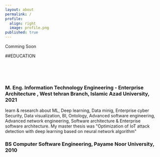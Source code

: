 ```yaml
---
layout: about
permalink: /
profile:
  align: right
  image: profile.png
published: true
---
```


Comming Soon


<!--
[Gradfolio](https://github.com/jitinnair1/gradfolio){:target="_blank"} is a responsive, dark-mode ready Jekyll theme designed keeping academia in mind. The easiest way to install the theme is to fork it using GitHub. Check the README file for [instructions](https://github.com/jitinnair1/gradfolio#installation){:target="_blank"}.
<!--
If you want to use this space to write your biography here, edit the `index.md` file. You can put a picture in, too. Rename your picture to `profile.png` and put it in the `assets/images/` folder.
<!--
The social-icons footer can be used to link profiles from GitHub, OrcID and ReasearchGate aprart form the usual Twitter, LinkedIn and Facebook. You can add your user ID in the `_config.yml` file to link your accounts.
-->




##EDUCATION

​


​

### M. Eng. Information Technology Engineering - Enterprise Architecture ,  West tehran Branch, Islamic Azad University, 2021

learn & research about ML, Deep learning, Data minig, Enterprise cyber Security, Data visualization, BI, Ontology, Advanced software engineering, Advanced network engineering, Software architecture & Enterprise software architecture.
My  master thesis was "Optimization of IoT attack detection with deep learning based on neural network 
algorithm"
​

### BS Computer Software Engineering, Payame Noor University, 2010

